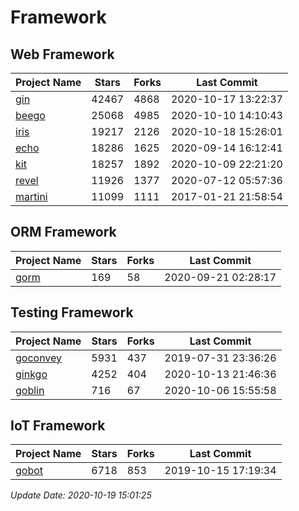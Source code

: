# Framework

## Web Framework

| Project Name | Stars | Forks | Last Commit |
| ------------ | ----- | ----- | ----------- |
| [gin](https://github.com/gin-gonic/gin) | 42467 | 4868 | 2020-10-17 13:22:37 |
| [beego](https://github.com/astaxie/beego) | 25068 | 4985 | 2020-10-10 14:10:43 |
| [iris](https://github.com/kataras/iris) | 19217 | 2126 | 2020-10-18 15:26:01 |
| [echo](https://github.com/labstack/echo) | 18286 | 1625 | 2020-09-14 16:12:41 |
| [kit](https://github.com/go-kit/kit) | 18257 | 1892 | 2020-10-09 22:21:20 |
| [revel](https://github.com/revel/revel) | 11926 | 1377 | 2020-07-12 05:57:36 |
| [martini](https://github.com/go-martini/martini) | 11099 | 1111 | 2017-01-21 21:58:54 |

## ORM Framework

| Project Name | Stars | Forks | Last Commit |
| ------------ | ----- | ----- | ----------- |
| [gorm](https://github.com/jinzhu/gorm) | 169 | 58 | 2020-09-21 02:28:17 |

## Testing Framework

| Project Name | Stars | Forks | Last Commit |
| ------------ | ----- | ----- | ----------- |
| [goconvey](https://github.com/smartystreets/goconvey) | 5931 | 437 | 2019-07-31 23:36:26 |
| [ginkgo](https://github.com/onsi/ginkgo) | 4252 | 404 | 2020-10-13 21:46:36 |
| [goblin](https://github.com/franela/goblin) | 716 | 67 | 2020-10-06 15:55:58 |

## IoT Framework

| Project Name | Stars | Forks | Last Commit |
| ------------ | ----- | ----- | ----------- |
| [gobot](https://github.com/hybridgroup/gobot) | 6718 | 853 | 2019-10-15 17:19:34 |

*Update Date: 2020-10-19 15:01:25*